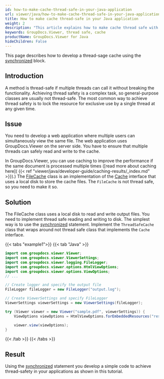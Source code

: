 ```yaml
---
id: how-to-make-cache-thread-safe-in-your-java-application
url: viewer/java/how-to-make-cache-thread-safe-in-your-java-application
title: How to make cache thread-safe in your Java application
weight: 2
description: "This article explains how to make cache thread safe with GroupDocs.Viewer within your Java applications."
keywords: GroupDocs.Viewer, thread safe, cache
productName: GroupDocs.Viewer for Java
hideChildren: False
---
```

This page describes how to develop a thread-sage cache using the [synchronized](https://docs.oracle.com/javase/tutorial/essential/concurrency/sync.html) block.

## Introduction

A method is thread-safe if multiple threads can call it without breaking the functionality. Achieving thread safety is a complex task, so general-purpose classes are usually not thread-safe. The most common way to achieve thread safety is to lock the resource for exclusive use by a single thread at any given time.

## Issue

You need to develop a web application where multiple users can simultaneously view the same file. The web application uses GroupDocs.Viewer on the server side. You have to ensure that multiple threads can safely read and write to the cache.

In GroupDocs.Viewer, you can use caching to improve the performance if the same document is processed multiple times ([read more about caching here](
    {{< ref "viewer/java/developer-guide/caching-results/_index.md" >}}).) The [FileCache](https://reference.groupdocs.com/viewer/java/com.groupdocs.viewer.caching/FileCache) class is an implementation of the [Cache](https://reference.groupdocs.com/viewer/java/com.groupdocs.viewer.caching/Cache) interface that uses a local disk to store the cache files. The `FileCache` is not thread safe, so you need to make it so.

## Solution

The FileCache class uses a local disk to read and write output files. You need to implement thread safe reading and writing to disk. The simplest way is to use the [synchronized](https://docs.oracle.com/javase/tutorial/essential/concurrency/sync.html) statement. Implement the `ThreadSafeCache` class that wraps around not thread safe class that implements the `Cache` interface.

{{< tabs "example1">}}
{{< tab "Java" >}}
```java
import com.groupdocs.viewer.Viewer;
import com.groupdocs.viewer.ViewerSettings;
import com.groupdocs.viewer.logging.FileLogger;
import com.groupdocs.viewer.options.HtmlViewOptions;
import com.groupdocs.viewer.options.ViewOptions;
// ...

// Create logger and specify the output file
FileLogger fileLogger = new FileLogger("output.log");

// Create ViewerSettings and specify FileLogger
ViewerSettings viewerSettings = new ViewerSettings(fileLogger);

try (Viewer viewer = new Viewer("sample.pdf", viewerSettings)) {
    ViewOptions viewOptions = HtmlViewOptions.forEmbeddedResources("result.html");

    viewer.view(viewOptions);
}
```
{{< /tab >}}
{{< /tabs >}}

## Result

Using the [synchronized](https://docs.oracle.com/javase/tutorial/essential/concurrency/sync.html) statement you develop a simple code to achieve thread-safety in your applications as shown in this tutorial.